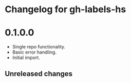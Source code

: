 # Changelog for gh-labels-hs

# 0.1.0.0
* Single repo functionality.
* Basic error handling.
* Initial import.

## Unreleased changes
